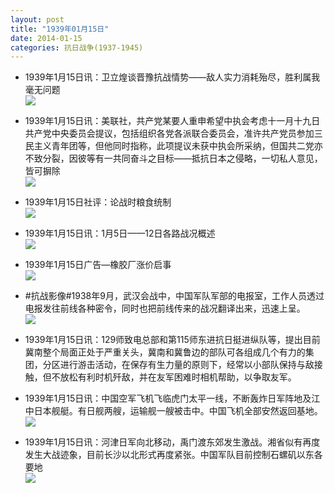 ```yaml
---
layout: post
title: "1939年01月15日"
date: 2014-01-15
categories: 抗日战争(1937-1945)
---
```


<meta name="referrer" content="no-referrer" />

- 1939年1月15日讯：卫立煌谈晋豫抗战情势——敌人实力消耗殆尽，胜利属我毫无问题 <br/><img src="https://ww2.sinaimg.cn/large/aca367d8jw1eckkpp0vpnj20770utn2o.jpg" />

- 1939年1月15日讯：美联社，共产党某要人重申希望中执会考虑十一月十九日共产党中央委员会提议，包括组织各党各派联合委员会，准许共产党员参加三民主义青年团等，但他同时指称，此项提议未获中执会所采纳，但国共二党亦不致分裂，因彼等有一共同奋斗之目标——抵抗日本之侵略，一切私人意见，皆可摒除 <br/><img src="https://ww3.sinaimg.cn/large/aca367d8jw1eckizaryx1j20dt05tjsv.jpg" />

- 1939年1月15日社评：论战时粮食统制 <br/><img src="https://ww1.sinaimg.cn/large/aca367d8jw1eckh8y9njqj20pc0x0k9v.jpg" />

- 1939年1月15日讯：1月5日——12日各路战况概述 <br/><img src="https://ww1.sinaimg.cn/large/aca367d8jw1eck8kmv3kqj20dh0hdq7j.jpg" />

- 1939年1月15日广告—橡胶厂涨价启事 <br/><img src="https://ww1.sinaimg.cn/large/aca367d8jw1eck3dl7jbaj202q0h574x.jpg" />

- #抗战影像#1938年9月，武汉会战中，中国军队军部的电报室，工作人员透过电报发往前线各种密令，同时也把前线传来的战况翻译出来，迅速上呈。 <br/><img src="https://ww2.sinaimg.cn/large/aca367d8jw1ecjzw6ulujj20al0b4jrq.jpg" />

- 1939年1月15日讯：129师致电总部和第115师东进抗日挺进纵队等，提出目前冀南整个局面正处于严重关头，冀南和冀鲁边的部队可各组成几个有力的集团，分区进行游击活动，在保存有生力量的原则下，经常以小部队保持与敌接触，但不放松有利时机歼敌，并在友军困难时相机帮助，以争取友军。 

- 1939年1月15日讯：中国空军飞机飞临虎门太平一线，不断轰炸日军阵地及江中日本舰艇。有日舰两艘，运输舰一艘被击中。中国飞机全部安然返回基地。 <br/><img src="https://ww3.sinaimg.cn/large/aca367d8jw1ecjwfl75ngj205g0bpq3w.jpg" />

- 1939年1月15日讯：河津日军向北移动，禹门渡东郊发生激战。湘省似有再度发生大战迹象，目前长沙以北形式再度紧张。中国军队目前控制石螺矶以东各要地 <br/><img src="https://ww1.sinaimg.cn/large/aca367d8jw1ecjup1zxx2j20820bh405.jpg" />

